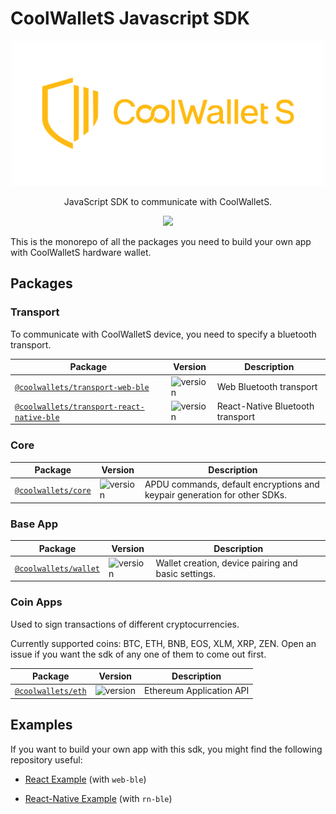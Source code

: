 # CoolWalletS Javascript SDK

<p align="center"><img src="logo.png" width="500"/></p> <p align="center"> JavaScript SDK to communicate with CoolWalletS. </p> <p align="center">  <a href="https://opensource.org/licenses/MIT/">    
   <img src="https://img.shields.io/badge/License-Apache%202.0-blue.svg"/>  
</a></p>

This is the monorepo of all the packages you need to build your own app with CoolWalletS hardware wallet.

## Packages

### Transport

To communicate with CoolWalletS device, you need to specify a bluetooth transport.

| Package                                                         | Version                                                                 | Description           |
| --------------------------------------------------------------- | ----------------------------------------------------------------------- | --------------------- |
| [`@coolwallets/transport-web-ble`](/packages/transport-web-ble) | ![version](https://img.shields.io/npm/v/@coolwallets/transport-web-ble) | Web Bluetooth transport |
| [`@coolwallets/transport-react-native-ble`](/packages/transport-react-native-ble) | ![version](https://img.shields.io/npm/v/@coolwallets/transport-react-native-ble) | React-Native Bluetooth transport |
### Core

| Package                                   | Version                                                    | Description          |
| ----------------------------------------- | ---------------------------------------------------------- | -------------------- |
| [`@coolwallets/core`](/packages/core) | ![version](https://img.shields.io/npm/v/@coolwallets/core) | APDU commands, default encryptions and keypair generation for other SDKs. |

### Base App

| Package                                   | Version                                                    | Description          |
| ----------------------------------------- | ---------------------------------------------------------- | -------------------- |
| [`@coolwallets/wallet`](/packages/cws-wallet) | ![version](https://img.shields.io/npm/v/@coolwallets/wallet) | Wallet creation, device pairing and basic settings. |

### Coin Apps

Used to sign transactions of different cryptocurrencies.

Currently supported coins: BTC, ETH, BNB, EOS, XLM, XRP, ZEN. Open an issue if you want the sdk of any one of them to come out first.

| Package                                 | Version                                                   | Description              |
| --------------------------------------- | --------------------------------------------------------- | ------------------------ |
| [`@coolwallets/eth`](/packages/cws-eth) | ![version](https://img.shields.io/npm/v/@coolwallets/eth) | Ethereum Application API |

## Examples

If you want to build your own app with this sdk, you might find the following repository useful:

* [React Example](https://github.com/antoncoding/cws-web-ble-demo) (with `web-ble`)

* [React-Native Example](https://github.com/kunmingLiu/cws-rn-ble-demo) (with `rn-ble`)